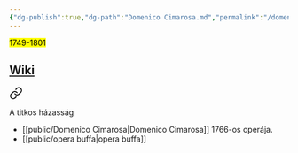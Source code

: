 ```yaml
---
{"dg-publish":true,"dg-path":"Domenico Cimarosa.md","permalink":"/domenico-cimarosa/"}
---
```


<mark>1749-1801</mark>

## [Wiki](https://www.wikiwand.com/hu/Domenico_Cimarosa)


<div class="transclusion internal-embed is-loaded"><a class="markdown-embed-link" href="/il-matrimonio-segreto/" aria-label="Open link"><svg xmlns="http://www.w3.org/2000/svg" width="24" height="24" viewBox="0 0 24 24" fill="none" stroke="currentColor" stroke-width="2" stroke-linecap="round" stroke-linejoin="round" class="svg-icon lucide-link"><path d="M10 13a5 5 0 0 0 7.54.54l3-3a5 5 0 0 0-7.07-7.07l-1.72 1.71"></path><path d="M14 11a5 5 0 0 0-7.54-.54l-3 3a5 5 0 0 0 7.07 7.07l1.71-1.71"></path></svg></a><div class="markdown-embed">




A titkos házasság

- [[public/Domenico Cimarosa\|Domenico Cimarosa]] 1766-os operája.
- [[public/opera buffa\|opera buffa]]

</div></div>
